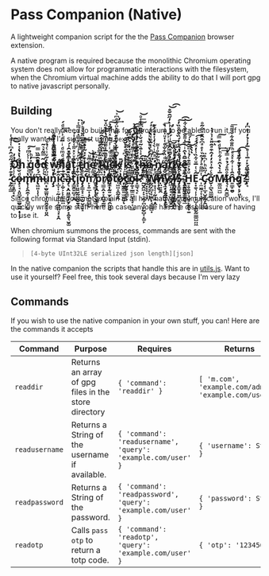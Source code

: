 # Pass Companion (Native)
A lightweight companion script for the the [Pass Companion](../) browser extension. 

A native program is required because the monolithic Chromium operating system does not allow for programmatic interactions with the filesystem, when the Chromium virtual machine adds the ability to do that I will port gpg to native javascript personally.

## Building
You don't really need to build this for Chromium to be able to run it, if you really want to I'd suggest using `nexe`.

## Oh g̻͙͖̽̓ͪ͐͢oͧ͛̊͗̇d͕̹̖̃̿̃ͯ͛͂ w̝̹̰ͮ́̅ͩ̏ͪh̸͒͊a̪͈ͯͫͨͧ̑͗́t̐͏̣̙̤̫ t̵̢͔̜͈̜͑̄̂̆̿ͪh̖̰̞̱͒̇ͯ̃͐̉ͦ̚͠ͅe͎͚̝̮ͭ̾̓͛͘̕͟ fͨ̂͆̔̐͂̋͋̑͂͏̷̷̮̘͎̮͍͔̼͠͝u͌̽ͩ̅̾͌̋̾̑̔̓͗̈̽̆҉̼̹̭̯̘̻̺̘͓̜̀c̃̏͌͌̄͏̶̤͍̤̞k̸͔̙̙̳̙̼̜͖̤̝̭̰̥̭̾̌͆ͭ̃͛̓ͣͮ̏͂̽̈͋ͦ͆͐̕͢͝ i̷̙̼̮̺̰͕̠̹̲͉̽̉͆ͩ̽̍̌̌͠s̩̳͇̻̪̥͍̊̃ͫͮ̽̓͐ͯͤͣ̐̕͡ ͧͮ̒ͩͮͪ͗ͮ̓̔̉̉͏̡҉̹͈̠̫̫͜t̪̝̺̿̈́̆̒ͥ͊̒͑̎ͪ̆͠͠ĥ̶̡̘͍̪͔́̇̾̄͛̃ͩ̌͗̂̎̂͆̔̾ͦ͟͝e̶̵̴̦̼̼̭͈̯̻͎̩̠̙͉̩̋ͮ̓̒̔ͭ̌̔͗̔ ̵̧̛̘̪̝̜̦̞͙̞̜͎̰̹̭̣̭̇͆ͪ̂ͥ̀͑̒ͭ̽ͤ̓́ͅn̸̡͇͇̙̱͔͎̜̥ͪ̃͒ͦ͗͌͜á̡̬̮̖͈̤̼̟̼͓̣͍̤̰̮̣̟ͩ̏͋̐̊͑̇ͧ̍̄ͥ̀̚͞t̸͉̰̼̺̹̬̭͖͎̗͔̟̺͔͇̗̱̋̔̌̄̊̂̊̑ͥ́ͣͭͪ̀̓̋̑̆̊̕͝͡ͅͅi̸͇̱̺̖̹̞̹̹̬̯̯̠̩͇̰̩͖̒̒ͪ̏̉̃͞ͅv̹͎̯͈͎̖̄̈́̾̈́̂ͤ̒́̏͒̈ͦ̏̓͠͡ę̝̟̰̺̳̖̭̰͈̘̳̱͕͍̲̂̅̑̔̑ͥͥ̍͌̐ͣ̄̀͋͢͝ ̴̧̛̰̝͇ͨ͊̓̇̽́̋ͩ̂̒͆͑͐ͧͭ͢͜c̷̺̠̥͚͙̦ͨ̾͋͛ͣ̉̓̕o̶̧͔̘̣͈̻̟̠͇̬̪̯̣̞͕̹ͩ̌̐̅͒̐̔̽̔ͭ̇ͅm̵̸̢̹̗̯̯̹̩͙̻͎̺͍̔ͥ̊ͥ͛̾ͨͫ́͠m̶̢͖͈̩̦̹͆́ͯ̇̓ͩ̂̅̏̿͢u̪͙̫̬͇͈̘͔͈̯͓͎̞͈̭ͧ̈͋̏̑͗͂ͮͥͨͭͦ͠ͅṅ̡̧̇ͧ̿̽ͯ̿͑͑̈ͯ͗̓̂ͦ͏͚̥̠͓͚̪͇̪͕̣̻î̴̩̲̞͎̠̰̝̠̼̹̰̤͈̘͓͙̭̊ͬ̈̇̃́͢͟ͅc̵͕̝̬͕̙̙̳̫̲̤̊͑͐ͩ̑ͩͩͫͩͥ̅ͥ͗ͧͯͩ́͢ͅȁ̵̡͉̣̭͈͇͍̗̮̗̩̭̗͙̯̥͉̮͚̍̅̐̏ͦͬ̂̌̍͟t̡͇̯͍̻̜̙̭̅͊̍ͭ͒ͫͮ͐ͯ͌͑̒̑ͭ́ǐ̧͓͈͍̬̰͈̰̬̱̹͉͒̒͊ͬ̍̈ͬ͗ͥ͆ͧ̇̿̇ͭ̿ͭ͘o̡̧̳̝͓̠̱̝̬̮̦̙̝ͨͤ̓ͪͬ͆̆̇̊ͫ̌ͯ͂͆̎̆ͧͪͭ̀̕͘n̙̟͍̲̣̩̗̲̫̻̺̬̽ͭ͊ͩͦͫͧ͟͢͝ ̸̥̞͇̣̩͓̖̖͖̼̄̌͛͊͊̓̒̈͆͐̕͘̕p̨̣̭͈̜̠̮̱̩̯͉̍̋̔̇ͨ͒ͮ̓͌ͨͤͨ̕͟r̸͉͇̠̭͙̞̯̲̟̰̰̍͗ͣ̅̍̎̓̾͊͊̎͗̕ͅõ̸͖̼̜̰͍̫̞̘̖̭̫͖̬ͥ̎̈́̏͌ͥͩͥ͗̿͛ͯ̿̅̉͠͞t̀͊ͭ̑͋̏͌ͥ̐̈͛̃͑̚̚͏̧̛̞̙̦̤̰́ǫ̷̔͐̏ͣ̄ͧ̄҉̷͓̫͇͚͍̫̫̤̮ͅç̮̝̗̥̳̠͕̍ͥ̍̀̿̃͆ͮ̑͛̋͂ͬ̈́̇̋́o̡̱̟̲͚̫̺̘̘̞͎̺̲͋͊ͩ͐͌ͬ̊ͬ͌ͭ͑̀̀͘͜ͅl̶̟͇͉̖̙̃̌ͪ͂ͤ͗̆ͧ͒ͩͭͬ̓̏͘͠?̰̮̭͖̦̞̠̭͕̪̹̼̮̻̜̙͚̙̽̋̄͛̂ͮ̆̈̃͘͟͢ ̊̾ͦ̀̓̾͂͏̨̞̳̫̩͉̭͙͓͙̞̘͔W̸̴̮̪̗̻̩̞̲̪̦̘̻̲̻̣͛ͩ̃̊̽̎͑͂ͪ͗̇͂ͤ͑̔̍ͬͣ́̕Ḥ̸̸̵̤͍̱̯̉͑́̕y̶̛̜̩͙̤̭͎͕̖͖̥ͫ̿͌ͬ̆ͫ́ͭ̾ͫ͆ͥ͐͒ ̶̸̮̜̙̳̤͓̙̪̬̻͕̭͑̈͌͗͐̄ͯį̵̸̱̣͔̘̩̠̫ͫ̀̃ͯ͌̓ͧ̽̉͂̈́͘S̵̡̥͇̥͍̮̺̩͚̖̜̟ͨ̂̋̒ͭ̉̏͛̔͐͜͡͡ ̨̠̯͇̫͕̼̯̘̅͌ͬ̍ͩH̱̠̥̱͈̞͉̮̝̙̱̯͙̱ͧ̉͐͌͒ͨ̉̾̈̄͆ͤ̍́͜͞ͅͅͅỆ͙̱͉͎̹̝̟̺̜̝̯̬̰̳͚̺̤͖͛ͭ̅ͧ͋̏̾̓ͯ́́́̚͘͡ ̴͎̼̫̰̹̞̩̬͔̜̜̟ͭͫ͌ͣͬ̉̃ͮ̍ͤͣ͆͒̂͊ͯ̐̃ͦC̴̡̛̦̜̲̟̺̥̰̗̭̺̰͑̈̏ͪͬ͆̊̈ơ̬͕̻̖͖̳̬̐ͨ͒͗ͯ̓̒̂͒ͣ̑̎ͯ͗͛̉̇͢ͅM̴̸̫͚͖̫̺̅̍̀̔̑ͯ͋ͪ̉ͩ͒̿͢͢͠Į̷̘̦̯̱̻̠ͦ̎ͤ́̉ͣ̿̉ͮ̕ͅn̵͍͇̝̱̬̂̑ͭͥ͋̽ͯͤͪ̎̐̑͋̐͌̎͢͞g͐̎͑̓̔͐̃̎ͣ͂̚͏̡̩͕̤̫̞̥͕͉̩̤͙̙̮̞̙̗͈͘͡ͅ?̴̡̎́̅̈́̇ͬ̅͑̾̊̅̓͗̉̓̍̊͆̓͏͕̘̤̘̻̩̪̫̤̹̘
Since chromium does not explain at all how native communication works, I'll quickly write some stuff here in case anyone has the displeasure of having to use it.

When chromium summons the process, commands are sent with the following format via Standard Input (stdin).

> `[4-byte UInt32LE serialized json length][json]`

In the native companion the scripts that handle this are in [utils.js](lib/utils.js). Want to use it yourself? Feel free, this took several days because I'm very lazy

## Commands
If you wish to use the native companion in your own stuff, you can! Here are the commands it accepts

Command|Purpose|Requires|Returns
----|----|----|----
`readdir`|Returns an array of gpg files in the store directory|`{ 'command': 'readdir' }`|`[ 'm.com', 'example.com/admin', 'example.com/user' ]`
`readusername`|Returns a String of the username if available.|`{ 'command': 'readusername', 'query': 'example.com/user' }`|`{ 'username': String }`
`readpassword`|Returns a String of the password.|`{ 'command': 'readpassword', 'query': 'example.com/user' }`|`{ 'password': String }`
`readotp`|Calls `pass otp` to return a totp code.|`{ 'command': 'readotp', 'query': 'example.com/user' }`|`{ 'otp': '123456' }`
